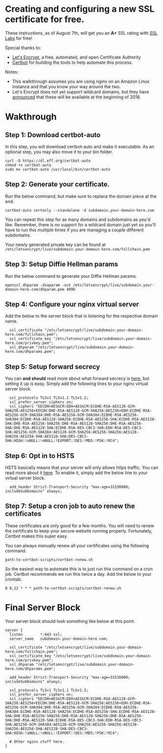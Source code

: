 # Creating and configuring a new SSL certificate for free.

These instructions, as of August 7th, will get you an **A+** SSL rating with [SSL Labs](https://www.ssllabs.com/ssltest/index.html) for free!

Special thanks to:
- [Let's Encrypt](https://letsencrypt.org/), a free, automated, and open Certificate Authority
- [Certbot](https://certbot.eff.org/) for building the tools to help automate this process.

Notes:
- This walkthrough assumes you are using nginx on an Amazon Linux instance and that you know your way around the two.
- Let's Encrypt does not yet support wildcard domains, but they have [announced](https://letsencrypt.org/2017/07/06/wildcard-certificates-coming-jan-2018.html) that these will be available at the beginning of 2018. 

# Wakthrough


## Step 1: Download certbot-auto
In this step, you will download certbot-auto and make it executable. As an optional step, you may also move it to your bin folder.
```
curl -O https://dl.eff.org/certbot-auto
chmod +x certbot-auto 
sudo mv certbot-auto /usr/local/bin/certbot-auto
```


## Step 2: Generate your certificate.

Run the below command, but make sure to replace the domain piece at the end.
```
certbot-auto certonly --standalone -d subdomain.your-domain-here.com
```
You can repeat this step for as many domains and subdomains as you'd like. Remember, there is no support for a wildcard domain just yet so you'll have to run this multiple times if you are managing a couple different subdomains.

Your newly generated private key can be found at `/etc/letsencrypt/live/subdomain.your-domain-here.com/fullchain.pem`


## Step 3: Setup Diffie Hellman params
Run the below command to generate your Diffie Hellman params.
```
openssl dhparam -dsaparam -out /etc/letsencrypt/live/subdomain.your-domain-here.com/dhparam.pem 4096
```


## Step 4: Configure your nginx virtual server
Add the below to the server block that is listening for the respective domain name.
```
  ssl_certificate "/etc/letsencrypt/live/subdomain.your-domain-here.com/fullchain.pem";
  ssl_certificate_key "/etc/letsencrypt/live/subdomain.your-domain-here.com/privkey.pem";
  ssl_dhparam "/etc/letsencrypt/live/subdomain.your-domain-here.com/dhparams.pem";  
```


## Step 5: Setup forward secrecy
You can **and should** read more about what forward secrecy is [here](https://github.com/ssllabs/research/wiki/Forward-Secrecy), but setting it up is easy. Simply add the following lines to your nginx virtual server block.
```
  ssl_protocols TLSv1 TLSv1.1 TLSv1.2;
  ssl_prefer_server_ciphers on;
  ssl_ciphers "EECDH+AESGCM:EDH+AESGCM:ECDHE-RSA-AES128-GCM-SHA256:AES256+EECDH:DHE-RSA-AES128-GCM-SHA256:AES256+EDH:ECDHE-RSA-AES256-GCM-SHA384:DHE-RSA-AES256-GCM-SHA384:ECDHE-RSA-AES256-SHA384:ECDHE-RSA-AES128-SHA256:ECDHE-RSA-AES256-SHA:ECDHE-RSA-AES128-SHA:DHE-RSA-AES256-SHA256:DHE-RSA-AES128-SHA256:DHE-RSA-AES256-SHA:DHE-RSA-AES128-SHA:ECDHE-RSA-DES-CBC3-SHA:EDH-RSA-DES-CBC3-SHA:AES256-GCM-SHA384:AES128-GCM-SHA256:AES256-SHA256:AES128-SHA256:AES256-SHA:AES128-SHA:DES-CBC3-SHA:HIGH:!aNULL:!eNULL:!EXPORT:!DES:!MD5:!PSK:!RC4";
  ```
  

## Step 6: Opt in to HSTS
HSTS basically means that your server will only allows https traffic. You can read more about it [here](https://github.com/ssllabs/research/wiki/SSL-and-TLS-Deployment-Best-Practices#46-deploy-http-strict-transport-security). To enable it, simply add the below line to your virtual server block.
```
  add_header Strict-Transport-Security "max-age=31536000; includeSubDomains" always;
```


## Step 7: Setup a cron job to auto renew the certificates
These certificates are only good for a few months. You will need to renew the certificats to keep your secure website running properly. Fortunately, Certbot makes this super easy.

You can always manually renew all your certificates using the following command.
```
path-to-certbot-scripts/certbot-renew.sh
```
So the easiest way to automate this is to just run this command on a cron job. Certbot recommends we run this twice a day. Add the below to your crontab.
```
0 0,12 * * * path-to-certbot-scripts/certbot-renew.sh
```
  

# Final Server Block

Your server block should look something like below at this point.
```
server {
  listen        *:443 ssl;
  server_name   subdomain.your-domain-here.com;

  ssl_certificate "/etc/letsencrypt/live/subdomain.your-domain-here.com/fullchain.pem";
  ssl_certificate_key "/etc/letsencrypt/live/subdomain.your-domain-here.com/privkey.pem";
  ssl_dhparam "/etc/letsencrypt/live/subdomain.your-domain-here.com/dhparams.pem";
  
  add_header Strict-Transport-Security "max-age=31536000; includeSubDomains" always;
  
  ssl_protocols TLSv1 TLSv1.1 TLSv1.2;
  ssl_prefer_server_ciphers on;
  ssl_ciphers "EECDH+AESGCM:EDH+AESGCM:ECDHE-RSA-AES128-GCM-SHA256:AES256+EECDH:DHE-RSA-AES128-GCM-SHA256:AES256+EDH:ECDHE-RSA-AES256-GCM-SHA384:DHE-RSA-AES256-GCM-SHA384:ECDHE-RSA-AES256-SHA384:ECDHE-RSA-AES128-SHA256:ECDHE-RSA-AES256-SHA:ECDHE-RSA-AES128-SHA:DHE-RSA-AES256-SHA256:DHE-RSA-AES128-SHA256:DHE-RSA-AES256-SHA:DHE-RSA-AES128-SHA:ECDHE-RSA-DES-CBC3-SHA:EDH-RSA-DES-CBC3-SHA:AES256-GCM-SHA384:AES128-GCM-SHA256:AES256-SHA256:AES128-SHA256:AES256-SHA:AES128-SHA:DES-CBC3-SHA:HIGH:!aNULL:!eNULL:!EXPORT:!DES:!MD5:!PSK:!RC4";

  # Other nginx stuff here.
}
```
